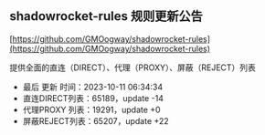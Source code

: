 ## shadowrocket-rules 规则更新公告

[https://github.com/GMOogway/shadowrocket-rules](https://github.com/GMOogway/shadowrocket-rules)

提供全面的直连（DIRECT）、代理（PROXY）、屏蔽（REJECT）列表
- 最后 更新 时间：2023-10-11 06:34:34
- 直连DIRECT列表：65189，update -14
- 代理PROXY 列表：19291，update +0
- 屏蔽REJECT列表：65207，update +22